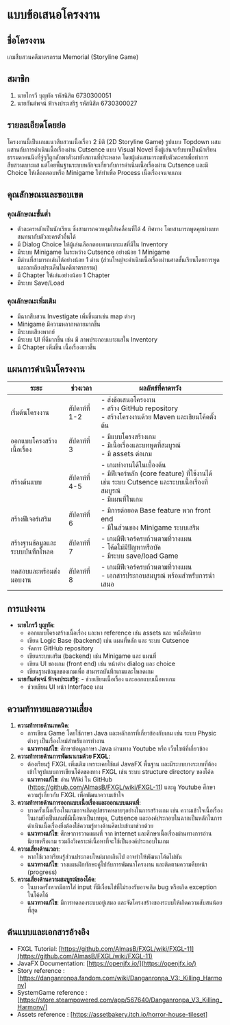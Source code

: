 # แบบข้อเสนอโครงงาน

## ชื่อโครงงาน

เกมสืบสวนคดีฆาตรกรรม Memorial (Storyline Game)

## สมาชิก

1. นายไกรวี บุญทัด รหัสนิสิต 6730300051
2. นายกันต์พจน์ ฟ้าจงประเสริฐ รหัสนิสิต 6730300027

## รายละเอียดโดยย่อ

โครงงานนี้เป็นเกมแนวสืบสวนเนื้อเรื่อว 2 มิติ (2D Storyline Game) รูปแบบ Topdown ผสมผสานกับการดำเนินเนื้อเรื่องผ่าน Cutsence แบบ Visual Novel ซึ่งผู้เล่นจะรับบทเป็นนักเรียนธรรมดาคนนึงที่จู่ๆก็ถูกลักพาตัวมายังสถานที่ประหลาด โดยผู้เล่นสามารถขยับตัวละครเพื่อทำการสืบสวนเบาะแส แต่โดยพื้นฐานระบบหลักจะเกี่ยวกับการดำเนินเนื้อเรื่องผ่าน Cutsence และมี Choice ให้เลือกตอบหรือ Minigame ให้ทำเพื่อ Process เนื้อเรื่องจนจบเกม

## คุณลักษณะและขอบเขต

### คุณลักษณะขั้นต่ำ

- ตัวละครหลักเป็นนักเรียน ซึ่งสามารถควบคุมให้เคลื่อนที่ได้ 4 ทิศทาง โดยสามารถพูดคุยผ่านบทสนทนากับตัวละครตัวอื่นได้
- มี Dialog Choice ให้ผู้เล่นเลือกตอบตามเบาะแสที่มีใน Inventory 
- มีระบบ Minigame ในระหว่าง Cutsence อย่างน้อย 1 Minigame
- มีด่านที่สามารถเล่นได้อย่างน้อย 1 ด่าน (ส่วนใหญ่จะดำเนินเนื้อเรื่องผ่านศาลชั้นเรียนโดยการพูดและถกเถียงประเด็นในคดีฆาตรกรรม)
- มี Chapter ให้เล่นอย่างน้อย 1 Chapter
- มีระบบ Save/Load 

### คุณลักษณะเพิ่มเติม

- มีฉากสืบสวน Investigate เพิ่มขึ้นมาเช่น map ต่างๆ
- Minigame มีความหลากหลายมากขึ้น
- มีระบบเสียงพากย์
- มีระบบ UI ที่ดีมากขึ้น เช่น มี ภาพประกอบเบาะแสใน Inventory
- มี Chapter เพิ่มขึ้น เนื้อเรื่องยาวขึ้น

## แผนการดำเนินโครงงาน

| **ระยะ**        | **ช่วงเวลา**   | **ผลลัพธ์ที่คาดหวัง**                                                                            |
| --------------- | -------------- | ------------------------------------------------------------------------------------------------ |
| เริ่มต้นโครงงาน | สัปดาห์ที่ 1-2 | - ส่งข้อเสนอโครงงาน<br>- สร้าง GitHub repository<br>- สร้างโครงงานด้วย Maven และเขียนโค้ดตั้งต้น |
| ออกแบบโครงสร้างเนื้อเรื่อง     | สัปดาห์ที่ 3 | - มีแบบโครงสร้างเกม <br>- มีเนื้อเรื่องและบทพูดที่สมบูรณ์ <br>- มี assets ต่อเกม                  |
| สร้างต้นแบบ     | สัปดาห์ที่ 4-5 | - เกมทำงานได้ในเบื้องต้น<br>- มีฟีเจอร์หลัก (core feature) ที่ใช้งานได้ เช่น ระบบ Cutsence และระบบเนื้อเรื่องที่สมบูรณ์ <br>- มีแผนที่ในเกม                  |
| สร้างฟีเจอร์เสริม     | สัปดาห์ที่ 6 | - มีการต่อยอด Base feature พวก front end<br>- มีในส่วนของ Minigame ระบบเสริม|
| สร้างฐานข้อมูลและระบบบันทึกโหลด  | สัปดาห์ที่ 7 | - เกมมีฟีเจอร์ครบถ้วนตามที่วางแผน<br>- โค้ดไม่มีปัญหาหรือบัค <br>- มีระบบ save/load Game         |
| ทดสอบและพร้อมส่งมอบงาน  | สัปดาห์ที่ 8 | - เกมมีฟีเจอร์ครบถ้วนตามที่วางแผน<br>- เอกสารประกอบสมบูรณ์ พร้อมสำหรับการนำเสนอ          |

## การแบ่งงาน

- **นายไกรวี บุญทัด**:
    - ออกแบบโครงสร้างเนื้อเรื่อง และหา reference เช่น assets และ หนังสือนิยาย
    - เขียน Logic Base (backend) เช่น แผนที่หลัก และ ระบบ Cutsence 
    - จัดการ GitHub repository
    - เขียนระบบเสริม (backend) เช่น Minigame และ แผนที่
    - เขียน UI ของเกม (front end) เช่น หน้าต่าง dialog และ choice
    - เขียนฐานข้อมูลของเกมเพื่อ สามารถบันทึกเกมและโหลดเกม
- **นายกันต์พจน์ ฟ้าจงประเสริฐ**:
	  - ช่วยเขียนเนื้อเรื่อง และออกแบบเนื้อหาเกม
    - ช่วยเขียน UI หน้า Interface เกม


## ความท้าทายและความเสี่ยง

1. **ความท้าทายด้านเทคนิค**:
    - การเขียน Game โดยใช้ภาษา Java และหลักการที่เกี่ยวข้องกับเกม เช่น ระบบ Physic ต่างๆ เป็นเรื่องใหม่สำหรับการทำงาน
    - **แนวทางแก้ไข**: ศึกษาข้อมูลภาษา Java ผ่านทาง Youtube หรือ เว็บไซต์ที่เกี่ยวข้อง
2. **ความท้าทายด้านการพัฒนาเกมด้วย FXGL**:
    - ต้องเรียนรู้ FXGL เพิ่มเติม เพราะเคยใช้แต่ JavaFX พื้นฐาน และมีระบบบางระบบที่ต้องเข้าใจรูปแบบการเขียนโค้ดของทาง FXGL เช่น ระบบ structure directory ของโค้ด
    - **แนวทางแก้ไข**: อ่าน Wiki ใน GitHub (https://github.com/AlmasB/FXGL/wiki/FXGL-11) และดู Youtube ศึกษาความรู้เกี่ยวกับ FXGL เพื่อพัฒนาความเข้าใจ
3. **ความท้าทายด้านการออกแบบเนื้อเรื่องและออกแบบแผนที่**:
    - บางครั้งเนื้อเรื่องในเกมอาจเกิดอุปสรรคหลายๆอย่างในการสร้างเกม เช่น ความเข้าใจเนื้อเรื่องในเกมยิ่งเป็นเกมที่มีเนื้อหาเป็นบทพูด, Cutsence และองค์ประกอบในฉากเป็นหลักในการดำเนินเนื้อเรื่องยิ่งต้องใช้ความรู้ทางด้านศิลปะเข้ามาช่วยด้วย
    - **แนวทางแก้ไข**: ศึกษาการวาดแผนที่ จาก internet และศึกษาเนื้อเรื่องผ่านทางการอ่านนิยายหรือเกม รวมถึงวิเคราะห์เนื้อหาที่จะใช้เป็นองค์ประกอบในเกม
4. **ความเสี่ยงด้านเวลา**:
    - หากใช้เวลาเรียนรู้ส่วนประกอบใหม่มากเกินไป อาจทำให้พัฒนาโค้ดไม่ทัน 
    - **แนวทางแก้ไข**: วางแผนฝึกทักษะคู่ไปกับการพัฒนาโครงงาน และติดตามความคืบหน้า (progress) 
5. **ความเสี่ยงด้านความสมบูรณ์ของโค้ด**:
    - ในบางครั้งหากมีการใส่ input ที่มีเงื่อนไข่ที่ไม่รองรับอาจเกิด bug หรือเกิด exception ในโค้ดได้
    - **แนวทางแก้ไข**: มีการทดลองระบบอยู่เสมอ และจัดโครงสร้างของระบบให้เกิดความสับสนน้อยที่สุด

## ต้นแบบและเอกสารอ้างอิง

- FXGL Tutorial: [https://github.com/AlmasB/FXGL/wiki/FXGL-11](https://github.com/AlmasB/FXGL/wiki/FXGL-11)
- JavaFX Documentation: [https://openjfx.io/](https://openjfx.io/)
- Story reference : [https://danganronpa.fandom.com/wiki/Danganronpa_V3:_Killing_Harmony]
- SystemGame reference : [https://store.steampowered.com/app/567640/Danganronpa_V3_Killing_Harmony/]
- Assets reference : [https://assetbakery.itch.io/horror-house-tileset]
